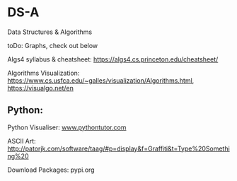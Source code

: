 # DS-A
Data Structures &amp; Algorithms

toDo: Graphs, check out below

Algs4 syllabus & cheatsheet: https://algs4.cs.princeton.edu/cheatsheet/

Algorithms Visualization: https://www.cs.usfca.edu/~galles/visualization/Algorithms.html, https://visualgo.net/en

## Python:
Python Visualiser: www.pythontutor.com

ASCII Art: http://patorjk.com/software/taag/#p=display&f=Graffiti&t=Type%20Something%20

Download Packages: pypi.org

